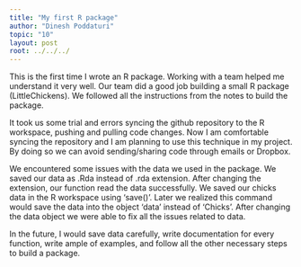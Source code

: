 ```yaml
---
title: "My first R package"
author: "Dinesh Poddaturi"
topic: "10"
layout: post
root: ../../../
---
```

This is the first time I wrote an R package. Working with a team helped me understand it very well. Our team did a good job building a small R package (LittleChickens). We followed all the instructions from the notes to build the package. 

It took us some trial and errors syncing the github repository to the R workspace, pushing and pulling code changes. Now I am comfortable syncing the repository and I am planning to use this technique in my project.  By doing so we can avoid sending/sharing code through emails or Dropbox.

We encountered some issues with the data we used in the package. We saved our data as .Rda instead of .rda extension. After changing the extension, our function read the data successfully. We saved our chicks data in the R workspace using ‘save()’. Later we realized this command would save the data into the object ‘data’ instead of ‘Chicks’. After changing the data object we were able to fix all the issues related to data. 

In the future, I would save data carefully, write documentation for every function, write ample of examples, and follow all the other necessary steps to build a package.

